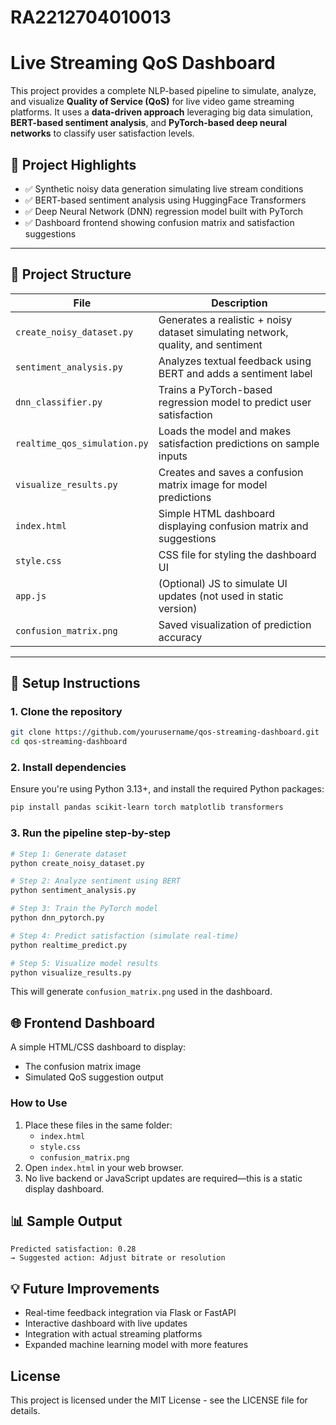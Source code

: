 # RA2212704010013
# Live Streaming QoS Dashboard

This project provides a complete NLP-based pipeline to simulate, analyze, and visualize **Quality of Service (QoS)** for live video game streaming platforms. It uses a **data-driven approach** leveraging big data simulation, **BERT-based sentiment analysis**, and **PyTorch-based deep neural networks** to classify user satisfaction levels.

## 🧠 Project Highlights

- ✅ Synthetic noisy data generation simulating live stream conditions
- ✅ BERT-based sentiment analysis using HuggingFace Transformers
- ✅ Deep Neural Network (DNN) regression model built with PyTorch
- ✅ Dashboard frontend showing confusion matrix and satisfaction suggestions

---

## 📁 Project Structure

| File | Description |
|------|-------------|
| `create_noisy_dataset.py` | Generates a realistic + noisy dataset simulating network, quality, and sentiment |
| `sentiment_analysis.py` | Analyzes textual feedback using BERT and adds a sentiment label |
| `dnn_classifier.py` | Trains a PyTorch-based regression model to predict user satisfaction |
| `realtime_qos_simulation.py` | Loads the model and makes satisfaction predictions on sample inputs |
| `visualize_results.py` | Creates and saves a confusion matrix image for model predictions |
| `index.html` | Simple HTML dashboard displaying confusion matrix and suggestions |
| `style.css` | CSS file for styling the dashboard UI |
| `app.js` | (Optional) JS to simulate UI updates (not used in static version) |
| `confusion_matrix.png` | Saved visualization of prediction accuracy |

---

## 🔧 Setup Instructions

### 1. Clone the repository

```bash
git clone https://github.com/yourusername/qos-streaming-dashboard.git
cd qos-streaming-dashboard
```

### 2. Install dependencies

Ensure you're using Python 3.13+, and install the required Python packages:

```bash
pip install pandas scikit-learn torch matplotlib transformers
```

### 3. Run the pipeline step-by-step

```bash
# Step 1: Generate dataset
python create_noisy_dataset.py

# Step 2: Analyze sentiment using BERT
python sentiment_analysis.py

# Step 3: Train the PyTorch model
python dnn_pytorch.py

# Step 4: Predict satisfaction (simulate real-time)
python realtime_predict.py

# Step 5: Visualize model results
python visualize_results.py
```

This will generate `confusion_matrix.png` used in the dashboard.

## 🌐 Frontend Dashboard

A simple HTML/CSS dashboard to display:
- The confusion matrix image
- Simulated QoS suggestion output

### How to Use

1. Place these files in the same folder:
   - `index.html`
   - `style.css`
   - `confusion_matrix.png`
2. Open `index.html` in your web browser.
3. No live backend or JavaScript updates are required—this is a static display dashboard.

## 📊 Sample Output

```
Predicted satisfaction: 0.28
→ Suggested action: Adjust bitrate or resolution
```

## 💡 Future Improvements

- Real-time feedback integration via Flask or FastAPI
- Interactive dashboard with live updates
- Integration with actual streaming platforms
- Expanded machine learning model with more features

## License

This project is licensed under the MIT License - see the LICENSE file for details.
